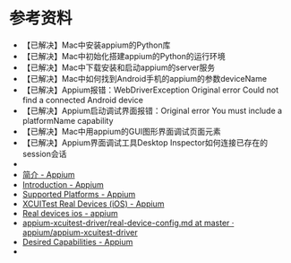# 参考资料

* 【已解决】Mac中安装appium的Python库
* 【已解决】Mac中初始化搭建appium的Python的运行环境
* 【已解决】Mac中下载安装和启动appium的server服务
* 【已解决】Mac中如何找到Android手机的appium的参数deviceName
* 【已解决】Appium报错：WebDriverException Original error Could not find a connected Android device
* 【已解决】Appium启动调试界面报错：Original error You must include a platformName capability
* 【已解决】Mac中用appium的GUI图形界面调试页面元素
* 【已解决】Appium界面调试工具Desktop Inspector如何连接已存在的session会话
* 
* [简介 - Appium](https://appium.io/docs/cn/about-appium/intro/)
* [Introduction - Appium](http://appium.io/docs/en/about-appium/intro/)
* [Supported Platforms - Appium](http://appium.io/docs/en/about-appium/platform-support/index.html)
* [XCUITest Real Devices (iOS) - Appium](https://appium.io/docs/en/drivers/ios-xcuitest-real-devices/)
* [Real devices ios - appium](https://appium.readthedocs.io/en/latest/cn/appium-setup/real-devices-ios/)
* [appium-xcuitest-driver/real-device-config.md at master · appium/appium-xcuitest-driver](https://github.com/appium/appium-xcuitest-driver/blob/master/docs/real-device-config.md)
* [Desired Capabilities - Appium](https://appium.io/docs/en/writing-running-appium/caps/)
* 